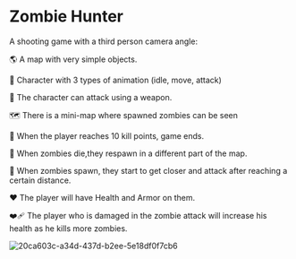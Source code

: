 # Zombie Hunter
A shooting game with a third person camera angle:

:earth_americas: A map with very simple objects.

:bearded_person: Character with 3 types of animation (idle, move, attack)

:gun: The character can attack using a weapon.

:world_map: There is a mini-map where spawned zombies can be seen

:star2: When the player reaches 10 kill points, game ends.

:zombie: When zombies die,they respawn in a different part of the map.

:runner: When zombies spawn, they start to get closer and attack after reaching a certain distance.

:heart: The player will have Health and Armor on them.

:mending_heart: The player who is damaged in the zombie attack will increase his health as he kills more zombies.

![20ca603c-a34d-437d-b2ee-5e18df0f7cb6](https://user-images.githubusercontent.com/58405854/179869134-7aa463dc-304e-42e0-ba45-77c647b4b900.jpg)


